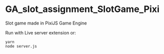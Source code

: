 # GA_slot_assignment_SlotGame_Pixi
Slot game made in PixiJS Game Engine

Run with Live server extension or:

```
yarn
node server.js
```
